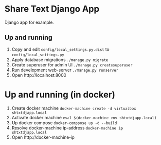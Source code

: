 # Share Text Django App

Django app for example.

## Up and running

1. Copy and edit `config/local_settings.py.dist` to `config/local_settings.py`
2. Apply database migrations `./manage.py migrate`
3. Create superuser for admin UI `./manage.py createsuperuser`
4. Run development web-server `./manage.py runserver`
5. Open http://localhost:8000

# Up and running (in docker)

1. Create docker machine `docker-machine create -d virtualbox shtxtdjapp.local`
2. Activate docker machine `eval $(docker-machine env shtxtdjapp.local)`
3. Up docker compose `docker-comppose up -d --build`
4. Resolve docker-machine ip-address `docker-machine ip shtxtdjapp.local`
5. Open http://docker-machine-ip
